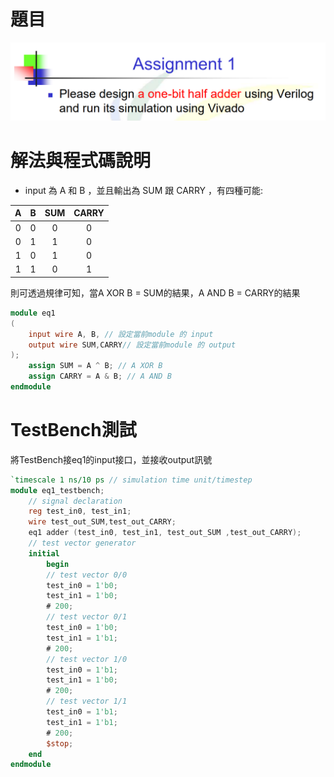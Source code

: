 
# 題目
![alt text](image.png)

# 解法與程式碼說明
- input 為 A 和 B ，並且輸出為 SUM 跟 CARRY ，有四種可能:

|  A  |  B  | SUM | CARRY |
| :-: | :-: | :-: | :---: |
|  0  |  0  |  0  |   0   |
|  0  |  1  |  1  |   0   |
|  1  |  0  |  1  |   0   |
|  1  |  1  |  0  |   1   |


則可透過規律可知，當A XOR B = SUM的結果，A AND B = CARRY的結果

```Verilog
module eq1
(
    input wire A, B, // 設定當前module 的 input
    output wire SUM,CARRY// 設定當前module 的 output
);
    assign SUM = A ^ B; // A XOR B 
    assign CARRY = A & B; // A AND B
endmodule
```

# TestBench測試
將TestBench接eq1的input接口，並接收output訊號

```Verilog
`timescale 1 ns/10 ps // simulation time unit/timestep
module eq1_testbench;
    // signal declaration
    reg test_in0, test_in1;
    wire test_out_SUM,test_out_CARRY;
    eq1 adder (test_in0, test_in1, test_out_SUM ,test_out_CARRY);
    // test vector generator
    initial
        begin
        // test vector 0/0
        test_in0 = 1'b0;
        test_in1 = 1'b0;
        # 200; 
        // test vector 0/1
        test_in0 = 1'b0;
        test_in1 = 1'b1;
        # 200; 
        // test vector 1/0
        test_in0 = 1'b1;
        test_in1 = 1'b0;
        # 200; 
        // test vector 1/1
        test_in0 = 1'b1;
        test_in1 = 1'b1;
        # 200;
        $stop;
    end
endmodule
```